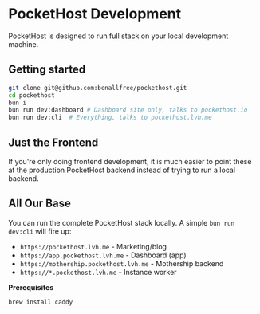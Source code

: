 # PocketHost Development

PocketHost is designed to run full stack on your local development machine.

## Getting started

```bash
git clone git@github.com:benallfree/pockethost.git
cd pockethost
bun i
bun run dev:dashboard # Dashboard site only, talks to pockethost.io
bun run dev:cli  # Everything, talks to pockethost.lvh.me
```

## Just the Frontend


If you're only doing frontend development, it is much easier to point these at the production PocketHost backend instead of trying to run a local backend.

## All Our Base

You can run the complete PocketHost stack locally. A simple `bun run dev:cli` will fire up:

- `https://pockethost.lvh.me` - Marketing/blog
- `https://app.pockethost.lvh.me` - Dashboard (app)
- `https://mothership.pockethost.lvh.me` - Mothership backend
- `https://*.pockethost.lvh.me` - Instance worker

**Prerequisites**

```bash
brew install caddy
```
